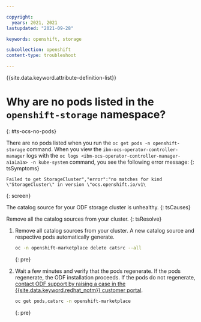 ```yaml
---

copyright:
  years: 2021, 2021
lastupdated: "2021-09-28"

keywords: openshift, storage

subcollection: openshift
content-type: troubleshoot

---
```



{{site.data.keyword.attribute-definition-list}}


# Why are no pods listed in the `openshift-storage` namespace?
{: #ts-ocs-no-pods}


There are no pods listed when you run the `oc get pods -n openshift-storage` command. When you view the `ibm-ocs-operator-controller-manager` logs with the `oc logs <ibm-ocs-operator-controller-manager-a1a1a1a> -n kube-system` command, you see the following error message:
{: tsSymptoms}

```
Failed to get StorageCluster","error":"no matches for kind \"StorageCluster\" in version \"ocs.openshift.io/v1\
```
{: screen}


The catalog source for your ODF storage cluster is unhealthy.
{: tsCauses}

Remove all the catalog sources from your cluster.
{: tsResolve}

1. Remove all catalog sources from your cluster. A new catalog source and respective pods automatically generate.
    ```sh
    oc -n openshift-marketplace delete catsrc --all
    ```
    {: pre}

2. Wait a few minutes and verify that the pods regenerate. If the pods regenerate, the ODF installation proceeds. If the pods do not regenerate, [contact ODF support by raising a case in the {{site.data.keyword.redhat_notm}} customer portal](/docs/openshift?topic=openshift-ocs-error-unresolved).
    ```sh
    oc get pods,catsrc -n openshift-marketplace
    ```
    {: pre}







